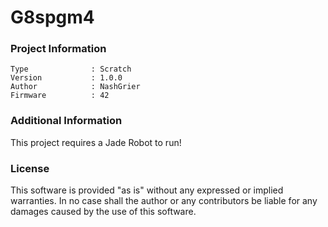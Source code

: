 G8spgm4
================



### Project Information
```
Type              : Scratch
Version           : 1.0.0
Author            : NashGrier
Firmware          : 42
```

### Additional Information
This project requires a Jade Robot to run!

### License
This software is provided "as is" without any expressed or implied warranties.  In no case shall the author or any contributors be liable for any damages caused by the use of this software.

